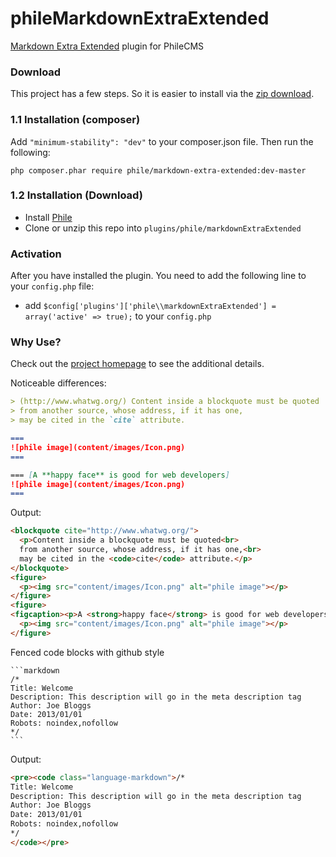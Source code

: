 phileMarkdownExtraExtended
==========================

[Markdown Extra Extended](https://github.com/egil/php-markdown-extra-extended) plugin for PhileCMS

### Download

This project has a few steps. So it is easier to install via the [zip download](https://github.com/PhileCMS/phileMarkdownExtraExtended/archive/master.zip).

### 1.1 Installation (composer)

Add `"minimum-stability": "dev"` to your composer.json file. Then run the following:

```
php composer.phar require phile/markdown-extra-extended:dev-master
```

### 1.2 Installation (Download)

* Install [Phile](https://github.com/PhileCMS/Phile)
* Clone or unzip this repo into `plugins/phile/markdownExtraExtended`

### Activation

After you have installed the plugin. You need to add the following line to your `config.php` file:

* add `$config['plugins']['phile\\markdownExtraExtended'] = array('active' => true);` to your `config.php`

### Why Use?

Check out the [project homepage](https://github.com/egil/php-markdown-extra-extended) to see the additional details.

Noticeable differences:

```markdown
> (http://www.whatwg.org/) Content inside a blockquote must be quoted
> from another source, whose address, if it has one,
> may be cited in the `cite` attribute.

===
![phile image](content/images/Icon.png)
===

=== [A **happy face** is good for web developers]
![phile image](content/images/Icon.png)
===
```

Output:

```html
<blockquote cite="http://www.whatwg.org/">
  <p>Content inside a blockquote must be quoted<br>
  from another source, whose address, if it has one,<br>
  may be cited in the <code>cite</code> attribute.</p>
</blockquote>
<figure>
  <p><img src="content/images/Icon.png" alt="phile image"></p>
</figure>
<figure>
<figcaption><p>A <strong>happy face</strong> is good for web developers</p></figcaption>
  <p><img src="content/images/Icon.png" alt="phile image"></p>
</figure>
```

Fenced code blocks with github style

    ```markdown
    /*
    Title: Welcome
    Description: This description will go in the meta description tag
    Author: Joe Bloggs
    Date: 2013/01/01
    Robots: noindex,nofollow
    */
    ```

Output:

```html
<pre><code class="language-markdown">/*
Title: Welcome
Description: This description will go in the meta description tag
Author: Joe Bloggs
Date: 2013/01/01
Robots: noindex,nofollow
*/
</code></pre>
```
